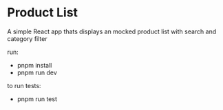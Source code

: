 # Product List

A simple React app thats displays an mocked product list with search and category filter

run:

- pnpm install
- pnpm run dev

to run tests:

- pnpm run test
